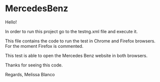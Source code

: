 # MercedesBenz

Hello! 

In order to run this project go to the testng.xml file and execute it. 

This file contains the code to run the test in Chrome and Firefox browsers. For the moment Firefox is commented. 

This test is able to open the Mercedes Benz website in both browsers.

Thanks for seeing this code. 

Regards, 
Melissa Blanco
